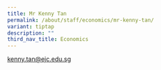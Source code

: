 ```yaml
---
title: Mr Kenny Tan
permalink: /about/staff/economics/mr-kenny-tan/
variant: tiptap
description: ""
third_nav_title: Economics
---
```

<p><a href="mailto:kenny.tan@ejc.edu.sg" rel="noopener noreferrer nofollow" target="_blank">kenny.tan@ejc.edu.sg</a></p>
